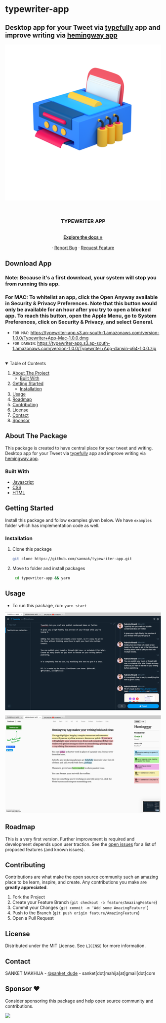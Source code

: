 # typewriter-app
## Desktop app for your Tweet via [typefully](https://typefully.app/) app and improve writing via [hemingway app](https://hemingwayapp.com/)

![typewriter-app](https://raw.githubusercontent.com/sanmak/typewriter-app/main/src/assets/images/typewriter_app_512.png)

<br />
<p align="center">

  <h3 align="center">TYPEWRITER APP</h3>

  <p align="center">
    <br />
    <a href="https://github.com/sanmak/typewriter-app"><strong>Explore the docs »</strong></a>
    <br />
    <br />
    ·
    <a href="https://github.com/sanmak/typewriter-app/issues">Report Bug</a>
    ·
    <a href="https://github.com/sanmak/typewriter-app/issues">Request Feature</a>
  </p>
</p>


## Download App

### Note: Because it's a first download, your system will stop you from running this app. 

### For MAC: To whitelist an app, click the Open Anyway available in Security & Privacy Preferences. Note that this button would only be available for an hour after you try to open a blocked app. To reach this button, open the Apple Menu, go to System Preferences, click on Security & Privacy, and select General.

- `FOR MAC`: https://typewriter-app.s3.ap-south-1.amazonaws.com/version-1.0.0/Typewriter+App-Mac-1.0.0.dmg
- `FOR DARWIN`: https://typewriter-app.s3.ap-south-1.amazonaws.com/version-1.0.0/Typewriter+App-darwin-x64-1.0.0.zip

<br />

<!-- TABLE OF CONTENTS -->
<details open="open">
  <summary>Table of Contents</summary>
  <ol>
    <li>
      <a href="#about-the-project">About The Project</a>
      <ul>
        <li><a href="#built-with">Built With</a></li>
      </ul>
    </li>
    <li>
      <a href="#getting-started">Getting Started</a>
      <ul>
        <li><a href="#installation">Installation</a></li>
      </ul>
    </li>
    <li><a href="#usage">Usage</a></li>
    <li><a href="#roadmap">Roadmap</a></li>
    <li><a href="#contributing">Contributing</a></li>
    <li><a href="#license">License</a></li>
    <li><a href="#contact">Contact</a></li>
    <li><a href="#contact">Sponsor</a></li>
  </ol>
</details>



<!-- ABOUT THE PROJECT -->
## About The Package

This package is created to have central place for your tweet and writing. Desktop app for your Tweet via [typefully](https://typefully.app/) app and improve writing via [hemingway app](https://hemingwayapp.com/).

### Built With

* [Javascript](https://www.javascript.com/)
* [CSS](https://www.w3.org/Style/CSS/Overview.en.html)
* [HTML](https://html.com/)



<!-- GETTING STARTED -->
## Getting Started

Install this package and follow examples given below. We have `examples` folder which has implementation code as well.
### Installation

1. Clone this package
   ```sh
   git clone https://github.com/sanmak/typewriter-app.git
   ```

2. Move to folder and install packages
   ```sh
    cd typewriter-app && yarn
   ```

<!-- USAGE EXAMPLES -->
## Usage

- To run this package, run: `yarn start`

![snap-1](https://raw.githubusercontent.com/sanmak/typewriter-app/main/src/assets/images/application-snap-typefully-app.png)


![snap-1](https://raw.githubusercontent.com/sanmak/typewriter-app/main/src/assets/images/application-snap-hemingway-app.png)

<!-- ROADMAP -->
## Roadmap

This is a very first version. Further improvement is required and development depends upon user traction.
See the [open issues](https://github.com/sanmak/typewriter-app/issues) for a list of proposed features (and known issues).



<!-- CONTRIBUTING -->
## Contributing

Contributions are what make the open source community such an amazing place to be learn, inspire, and create. Any contributions you make are **greatly appreciated**.

1. Fork the Project
2. Create your Feature Branch (`git checkout -b feature/AmazingFeature`)
3. Commit your Changes (`git commit -m 'Add some AmazingFeature'`)
4. Push to the Branch (`git push origin feature/AmazingFeature`)
5. Open a Pull Request



<!-- LICENSE -->
## License

Distributed under the MIT License. See `LICENSE` for more information.



<!-- CONTACT -->
## Contact

SANKET MAKHIJA - [@sanket_dude](https://twitter.com/sanket_dude) - sanket[dot]mahija[at]gmail[dot]com

## Sponsor ❤️

Consider sponsoring this package and help open source community and contributions.

 <a href="https://ko-fi.com/E1E72C2MM" target="_blank"> <img style={kofiStyle} src="https://cdn.ko-fi.com/cdn/kofi1.png?v=2"></img> </a>
